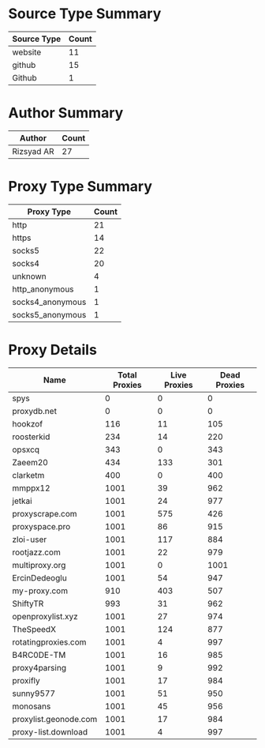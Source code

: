 # Source Type Summary

| Source Type | Count |
|-------------|-------|
| website | 11 |
| github | 15 |
| Github | 1 |


# Author Summary

| Author | Count |
|--------|-------|
| Rizsyad AR | 27 |


# Proxy Type Summary

| Proxy Type | Count |
|------------|-------|
| http | 21 |
| https | 14 |
| socks5 | 22 |
| socks4 | 20 |
| unknown | 4 |
| http_anonymous | 1 |
| socks4_anonymous | 1 |
| socks5_anonymous | 1 |


# Proxy Details

| Name | Total Proxies | Live Proxies | Dead Proxies |
|------|---------------|--------------|---------------|
| spys | 0 | 0 | 0 |
| proxydb.net | 0 | 0 | 0 |
| hookzof | 116 | 11 | 105 |
| roosterkid | 234 | 14 | 220 |
| opsxcq | 343 | 0 | 343 |
| Zaeem20 | 434 | 133 | 301 |
| clarketm | 400 | 0 | 400 |
| mmppx12 | 1001 | 39 | 962 |
| jetkai | 1001 | 24 | 977 |
| proxyscrape.com | 1001 | 575 | 426 |
| proxyspace.pro | 1001 | 86 | 915 |
| zloi-user | 1001 | 117 | 884 |
| rootjazz.com | 1001 | 22 | 979 |
| multiproxy.org | 1001 | 0 | 1001 |
| ErcinDedeoglu | 1001 | 54 | 947 |
| my-proxy.com | 910 | 403 | 507 |
| ShiftyTR | 993 | 31 | 962 |
| openproxylist.xyz | 1001 | 27 | 974 |
| TheSpeedX | 1001 | 124 | 877 |
| rotatingproxies.com | 1001 | 4 | 997 |
| B4RC0DE-TM | 1001 | 16 | 985 |
| proxy4parsing | 1001 | 9 | 992 |
| proxifly | 1001 | 17 | 984 |
| sunny9577 | 1001 | 51 | 950 |
| monosans | 1001 | 45 | 956 |
| proxylist.geonode.com | 1001 | 17 | 984 |
| proxy-list.download | 1001 | 4 | 997 |
